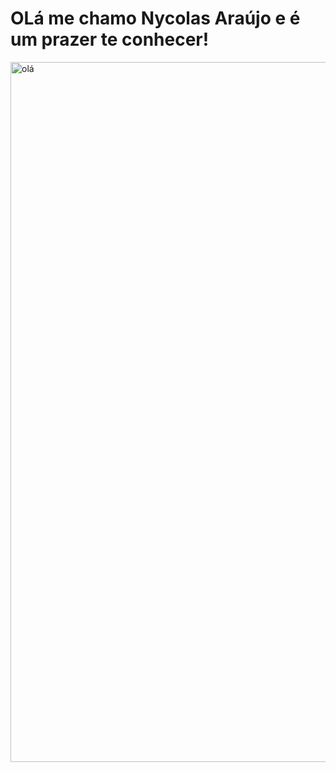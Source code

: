 ## <h1>OLá me chamo Nycolas Araújo e é um prazer te conhecer!</h1>
<div aligh="center">
<div>
  <img style="width:70rem;heigth:22rem; margin: auto" alt="olá" src="https://media.tenor.com/abfF-YQ167UAAAAd/rock-lee-weights.gif"/>
</div>
